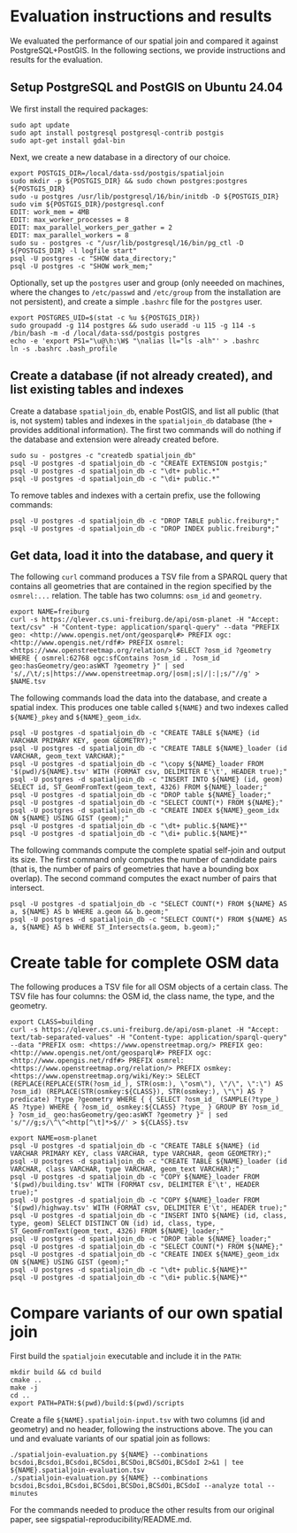 # Evaluation instructions and results

We evaluated the performance of our spatial join and compared it against
PostgreSQL+PostGIS. In the following sections, we provide instructions and
results for the evaluation.

## Setup PostgreSQL and PostGIS on Ubuntu 24.04

We first install the required packages:


```
sudo apt update
sudo apt install postgresql postgresql-contrib postgis
sudo apt-get install gdal-bin
```

Next, we create a new database in a directory of our choice.

```
export POSTGIS_DIR=/local/data-ssd/postgis/spatialjoin
sudo mkdir -p ${POSTGIS_DIR} && sudo chown postgres:postgres ${POSTGIS_DIR}
sudo -u postgres /usr/lib/postgresql/16/bin/initdb -D ${POSTGIS_DIR}
sudo vim ${POSTGIS_DIR}/postgresql.conf
EDIT: work_mem = 4MB
EDIT: max_worker_processes = 8
EDIT: max_parallel_workers_per_gather = 2
EDIT: max_parallel_workers = 8
sudo su - postgres -c "/usr/lib/postgresql/16/bin/pg_ctl -D ${POSTGIS_DIR} -l logfile start"
psql -U postgres -c "SHOW data_directory;"
psql -U postgres -c "SHOW work_mem;"
```

Optionally, set up the `postgres` user and group (only neeeded on machines,
where the changes to `/etc/passwd` and `/etc/group` from the installation are
not persistent), and create a simple `.bashrc` file for the `postgres` user.

```
export POSTGRES_UID=$(stat -c %u ${POSTGIS_DIR})
sudo groupadd -g 114 postgres && sudo useradd -u 115 -g 114 -s /bin/bash -m -d /local/data-ssd/postgis postgres
echo -e 'export PS1="\u@\h:\W$ "\nalias ll="ls -alh"' > .bashrc
ln -s .bashrc .bash_profile
```

## Create a database (if not already created), and list existing tables and indexes

Create a database `spatialjoin_db`, enable PostGIS, and list all public (that
is, not system) tables and indexes in the `spatialjoin_db` database (the `+`
provides additional information). The first two commands will do nothing if
the database and extension were already created before.


```
sudo su - postgres -c "createdb spatialjoin_db"
psql -U postgres -d spatialjoin_db -c "CREATE EXTENSION postgis;"
psql -U postgres -d spatialjoin_db -c "\dt+ public.*"
psql -U postgres -d spatialjoin_db -c "\di+ public.*"
```

To remove tables and indexes with a certain prefix, use the following commands:

```
psql -U postgres -d spatialjoin_db -c "DROP TABLE public.freiburg*;"
psql -U postgres -d spatialjoin_db -c "DROP INDEX public.freiburg*;"
```

## Get data, load it into the database, and query it

The following `curl` command produces a TSV file from a SPARQL query that
contains all geometries that are contained in the region specified by the
`osmrel:...` relation. The table has two columns: `osm_id` and `geometry`.

```
export NAME=freiburg
curl -s https://qlever.cs.uni-freiburg.de/api/osm-planet -H "Accept: text/csv" -H "Content-type: application/sparql-query" --data "PREFIX geo: <http://www.opengis.net/ont/geosparql#> PREFIX ogc: <http://www.opengis.net/rdf#> PREFIX osmrel: <https://www.openstreetmap.org/relation/> SELECT ?osm_id ?geometry WHERE { osmrel:62768 ogc:sfContains ?osm_id . ?osm_id geo:hasGeometry/geo:asWKT ?geometry }" | sed 's/,/\t/;s|https://www.openstreetmap.org/|osm|;s|/|:|;s/"//g' > $NAME.tsv
```

The following commands load the data into the database, and create a spatial index.
This produces one table called `${NAME}` and two indexes called `${NAME}_pkey`
and `${NAME}_geom_idx`.


```
psql -U postgres -d spatialjoin_db -c "CREATE TABLE ${NAME} (id VARCHAR PRIMARY KEY, geom GEOMETRY);"
psql -U postgres -d spatialjoin_db -c "CREATE TABLE ${NAME}_loader (id VARCHAR, geom_text VARCHAR);"
psql -U postgres -d spatialjoin_db -c "\copy ${NAME}_loader FROM '$(pwd)/${NAME}.tsv' WITH (FORMAT csv, DELIMITER E'\t', HEADER true);"
psql -U postgres -d spatialjoin_db -c "INSERT INTO ${NAME} (id, geom) SELECT id, ST_GeomFromText(geom_text, 4326) FROM ${NAME}_loader;"
psql -U postgres -d spatialjoin_db -c "DROP table ${NAME}_loader;"
psql -U postgres -d spatialjoin_db -c "SELECT COUNT(*) FROM ${NAME};"
psql -U postgres -d spatialjoin_db -c "CREATE INDEX ${NAME}_geom_idx ON ${NAME} USING GIST (geom);"
psql -U postgres -d spatialjoin_db -c "\dt+ public.${NAME}*"
psql -U postgres -d spatialjoin_db -c "\di+ public.${NAME}*"
```

The following commands compute the complete spatial self-join and output its
size. The first command only computes the number of candidate pairs (that is,
the number of pairs of geometries that have a bounding box overlap). The second
command computes the exact number of pairs that intersect.

```
psql -U postgres -d spatialjoin_db -c "SELECT COUNT(*) FROM ${NAME} AS a, ${NAME} AS b WHERE a.geom && b.geom;"
psql -U postgres -d spatialjoin_db -c "SELECT COUNT(*) FROM ${NAME} AS a, ${NAME} AS b WHERE ST_Intersects(a.geom, b.geom);"
```

# Create table for complete OSM data

The following produces a TSV file for all OSM objects of a certain class. The
TSV file has four columns: the OSM id, the class name, the type, and the
geometry.

```
export CLASS=building
curl -s https://qlever.cs.uni-freiburg.de/api/osm-planet -H "Accept: text/tab-separated-values" -H "Content-type: application/sparql-query" --data "PREFIX osm: <https://www.openstreetmap.org/> PREFIX geo: <http://www.opengis.net/ont/geosparql#> PREFIX ogc: <http://www.opengis.net/rdf#> PREFIX osmrel: <https://www.openstreetmap.org/relation/> PREFIX osmkey: <https://www.openstreetmap.org/wiki/Key:> SELECT (REPLACE(REPLACE(STR(?osm_id_), STR(osm:), \"osm\"), \"/\", \":\") AS ?osm_id) (REPLACE(STR(osmkey:${CLASS}), STR(osmkey:), \"\") AS ?predicate) ?type ?geometry WHERE { { SELECT ?osm_id_ (SAMPLE(?type_) AS ?type) WHERE { ?osm_id_ osmkey:${CLASS} ?type_ } GROUP BY ?osm_id_ } ?osm_id_ geo:hasGeometry/geo:asWKT ?geometry }" | sed 's/"//g;s/\^\^<http[^\t]*>$//' > ${CLASS}.tsv
```

```
export NAME=osm-planet
psql -U postgres -d spatialjoin_db -c "CREATE TABLE ${NAME} (id VARCHAR PRIMARY KEY, class VARCHAR, type VARCHAR, geom GEOMETRY);"
psql -U postgres -d spatialjoin_db -c "CREATE TABLE ${NAME}_loader (id VARCHAR, class VARCHAR, type VARCHAR, geom_text VARCHAR);"
psql -U postgres -d spatialjoin_db -c "COPY ${NAME}_loader FROM '$(pwd)/building.tsv' WITH (FORMAT csv, DELIMITER E'\t', HEADER true);"
psql -U postgres -d spatialjoin_db -c "COPY ${NAME}_loader FROM '$(pwd)/highway.tsv' WITH (FORMAT csv, DELIMITER E'\t', HEADER true);"
psql -U postgres -d spatialjoin_db -c "INSERT INTO ${NAME} (id, class, type, geom) SELECT DISTINCT ON (id) id, class, type, ST_GeomFromText(geom_text, 4326) FROM ${NAME}_loader;"
psql -U postgres -d spatialjoin_db -c "DROP table ${NAME}_loader;"
psql -U postgres -d spatialjoin_db -c "SELECT COUNT(*) FROM ${NAME};"
psql -U postgres -d spatialjoin_db -c "CREATE INDEX ${NAME}_geom_idx ON ${NAME} USING GIST (geom);"
psql -U postgres -d spatialjoin_db -c "\dt+ public.${NAME}*"
psql -U postgres -d spatialjoin_db -c "\di+ public.${NAME}*"
```

# Compare variants of our own spatial join

First build the `spatialjoin` executable and include it in the `PATH`:

```
mkdir build && cd build
cmake ..
make -j
cd ..
export PATH=PATH:$(pwd)/build:$(pwd)/scripts

```

Create a file `${NAME}.spatialjoin-input.tsv` with two columns (id and
geometry) and no header, following the instructions above. The you can
und and evaluate variants of our spatial join as follows:

```
./spatialjoin-evaluation.py ${NAME} --combinations bcsdoi,Bcsdoi,BCsdoi,BCSdoi,BCSDoi,BCSdOi,BCSdoI 2>&1 | tee ${NAME}.spatialjoin-evaluation.tsv
./spatialjoin-evaluation.py ${NAME} --combinations bcsdoi,Bcsdoi,BCsdoi,BCSdoi,BCSDoi,BCSdOi,BCSdoI --analyze total --minutes
```

For the commands needed to produce the other results from our original paper,
see sigspatial-reproducibility/README.md.
